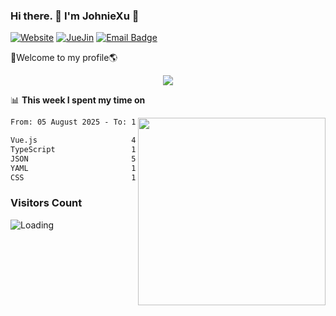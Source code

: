 ### Hi there. 👋 I'm JohnieXu :lemon:

[![Website](https://img.shields.io/badge/-Website-c14438?style=flat-square&logo=w&logoColor=white)](https://johniexu.github.io/)
[![JueJin](https://img.shields.io/badge/-JueJin-c14438?style=flat-square&logo=j&logoColor=white)](https://juejin.cn/user/2277843822444958)
[![Email Badge](https://img.shields.io/badge/-Email-c14438?style=flat-square&logo=Email&logoColor=white&link=mailto:281910378@qq.com)](mailto:281910378@qq.com)

🚀Welcome to my profile🌎

<center>
<img align='center' src="https://images.unsplash.com/photo-1690689636978-90d0f3592791?ixlib=rb-4.0.3&ixid=M3wxMjA3fDB8MHxwaG90by1wYWdlfHx8fGVufDB8fHx8fA%3D%3D&auto=format&fit=crop&w=2070&q=80">
</center>

📊 **This week I spent my time on**

<img align='right' width="300" src="https://github-readme-stats.vercel.app/api?username=JohnieXu&show_icons=true&title_color=fff&icon_color=79ff97&text_color=9f9f9f&bg_color=151515&count_private=true">

<!--START_SECTION:waka-->

```txt
From: 05 August 2025 - To: 12 August 2025

Vue.js                     4 hrs 18 mins   █████████████▓░░░░░░░░░░░   54.04 %
TypeScript                 1 hr 55 mins    ██████░░░░░░░░░░░░░░░░░░░   24.21 %
JSON                       58 mins         ███░░░░░░░░░░░░░░░░░░░░░░   12.29 %
YAML                       16 mins         █░░░░░░░░░░░░░░░░░░░░░░░░   03.36 %
CSS                        10 mins         ▓░░░░░░░░░░░░░░░░░░░░░░░░   02.12 %
```

<!--END_SECTION:waka-->

### Visitors Count
<img align="left" src = "https://profile-counter.glitch.me/JohnieXu/count.svg" alt ="Loading">
